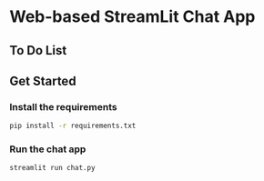 # Web-based StreamLit Chat App

## To Do List


## Get Started

### Install the requirements
```bash
pip install -r requirements.txt
```

### Run the chat app
```bash
streamlit run chat.py
```
